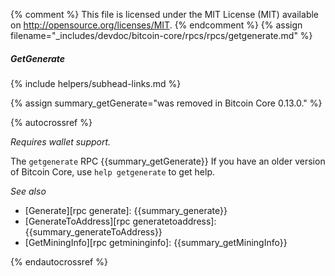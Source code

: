 {% comment %}
This file is licensed under the MIT License (MIT) available on
http://opensource.org/licenses/MIT.
{% endcomment %}
{% assign filename="_includes/devdoc/bitcoin-core/rpcs/rpcs/getgenerate.md" %}

##### GetGenerate
{% include helpers/subhead-links.md %}

{% assign summary_getGenerate="was removed in Bitcoin Core 0.13.0." %}

{% autocrossref %}

*Requires wallet support.*

The `getgenerate` RPC {{summary_getGenerate}} If you have an older
version of Bitcoin Core, use `help getgenerate` to get help.

*See also*

* [Generate][rpc generate]: {{summary_generate}}
* [GenerateToAddress][rpc generatetoaddress]: {{summary_generateToAddress}}
* [GetMiningInfo][rpc getmininginfo]: {{summary_getMiningInfo}}


{% endautocrossref %}

